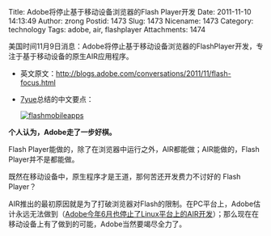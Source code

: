Title: Adobe将停止基于移动设备浏览器的Flash Player开发
Date: 2011-11-10 14:13:49
Author: zrong
Postid: 1473
Slug: 1473
Nicename: 1473
Category: technology
Tags: adobe, air, flashplayer
Attachments: 1474

美国时间11月9日消息：Adobe将停止基于移动设备浏览器的FlashPlayer开发，专注于基于移动设备的原生AIR应用程序。

-   英文原文：<http://blogs.adobe.com/conversations/2011/11/flash-focus.html>
-   [7yue](http://www.weibo.com/7yue)总结的中文要点：  

    [![](/wp-content/uploads/2011/11/flashmobileapps-300x179.jpg "flashmobileapps")](/wp-content/uploads/2011/11/flashmobileapps.jpg)

**个人认为，Adobe走了一步好棋。**

Flash Player能做的，除了在浏览器中运行之外，AIR都能做；AIR能做的，Flash Player并不是都能做。

既然在移动设备中，原生程序才是王道，那何苦还开发费力不讨好的 Flash Player？

AIR推出的最初原因就是为了打破浏览器对Flash的限制。在PC平台上，Adobe估计永远无法做到（[Adobe今年6月也停止了Linux平台上的AIR开发](http://zengrong.net/post/1349.htm)）；那么现在在移动设备上有了做到的可能，Adobe当然要竭尽全力了。

